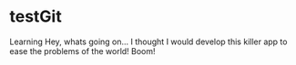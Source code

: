 # testGit
Learning
Hey, whats going on... I thought I would develop this killer app to ease the problems of the world!  Boom!
